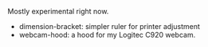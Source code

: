 Mostly experimental right now.

   - dimension-bracket: simpler ruler for printer adjustment
   - webcam-hood: a hood for my Logitec C920 webcam.
